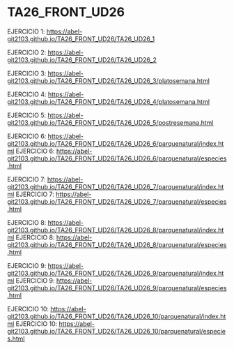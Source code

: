 # TA26_FRONT_UD26

EJERCICIO 1: https://abel-git2103.github.io/TA26_FRONT_UD26/TA26_UD26_1

EJERCICIO 2: https://abel-git2103.github.io/TA26_FRONT_UD26/TA26_UD26_2

EJERCICIO 3: https://abel-git2103.github.io/TA26_FRONT_UD26/TA26_UD26_3/platosemana.html

EJERCICIO 4: https://abel-git2103.github.io/TA26_FRONT_UD26/TA26_UD26_4/platosemana.html

EJERCICIO 5: https://abel-git2103.github.io/TA26_FRONT_UD26/TA26_UD26_5/postresemana.html

EJERCICIO 6: https://abel-git2103.github.io/TA26_FRONT_UD26/TA26_UD26_6/parquenatural/index.html
EJERCICIO 6: https://abel-git2103.github.io/TA26_FRONT_UD26/TA26_UD26_6/parquenatural/especies.html

EJERCICIO 7: https://abel-git2103.github.io/TA26_FRONT_UD26/TA26_UD26_7/parquenatural/index.html
EJERCICIO 7: https://abel-git2103.github.io/TA26_FRONT_UD26/TA26_UD26_7/parquenatural/especies.html

EJERCICIO 8: https://abel-git2103.github.io/TA26_FRONT_UD26/TA26_UD26_8/parquenatural/index.html
EJERCICIO 8: https://abel-git2103.github.io/TA26_FRONT_UD26/TA26_UD26_8/parquenatural/especies.html

EJERCICIO 9: https://abel-git2103.github.io/TA26_FRONT_UD26/TA26_UD26_9/parquenatural/index.html
EJERCICIO 9: https://abel-git2103.github.io/TA26_FRONT_UD26/TA26_UD26_9/parquenatural/especies.html

EJERCICIO 10: https://abel-git2103.github.io/TA26_FRONT_UD26/TA26_UD26_10/parquenatural/index.html
EJERCICIO 10: https://abel-git2103.github.io/TA26_FRONT_UD26/TA26_UD26_10/parquenatural/especies.html
